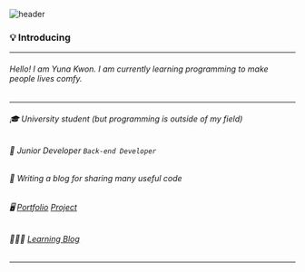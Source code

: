 
![header](https://capsule-render.vercel.app/api?type=soft&color=auto&height=150&section=header&text=Hi%20there!☺️&fontSize=50)

### 💡 Introducing

---

###### Hello!  I am Yuna Kwon. I am currently learning programming to make people lives comfy.
---
###### 🎓 University student (but programming is outside of my field)
###### 🌱 Junior Developer `Back-end Developer`
###### 📝 Writing a blog for sharing many useful code


######  🖥 [Portfolio](https://yuna1880.github.io/index.html) [Project](http://alwaysbom.xyz/)
######  👩🏻‍💻 [Learning Blog](https://blog.naver.com/yunang1880)

---


<!--
**yuna1880/yuna1880** is a ✨ _special_ ✨ repository because its `README.md` (this file) appears on your GitHub profile.



